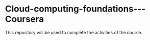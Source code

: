 # Cloud-computing-foundations---Coursera

This repository will be used to complete the activities of the course.

